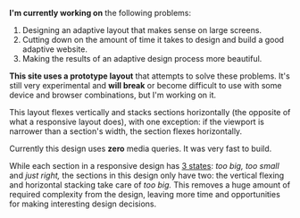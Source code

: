 **I'm currently working on** the following problems:

1. Designing an adaptive layout that makes sense on large screens.
2. Cutting down on the amount of time it takes to design and build a good adaptive website.
3. Making the results of an adaptive design process more beautiful.

**This site uses a prototype layout** that attempts to solve these problems. It's still very experimental and **will break** or become difficult to use with some device and browser combinations, but I'm working on it.

This layout flexes vertically and stacks sections horizontally (the opposite of what a responsive layout does), with one exception: if the viewport is narrower than a section's width, the section flexes horizontally.

Currently this design uses **zero** media queries. It was very fast to build.

While each section in a responsive design has [3 states](http://www.designbyfront.com/demo/goldilocks-approach/): _too big, too small_ and _just right,_ the sections in this design only have two: the vertical flexing and horizontal stacking take care of _too big._ This removes a huge amount of required complexity from the design, leaving more time and opportunities for making interesting design decisions.